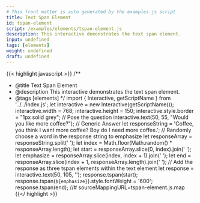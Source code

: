 ```yaml
---
# This front matter is auto generated by the examples.js script
title: Text Span Element
id: tspan-element
script: /examples/elements/tspan-element.js
description: This interactive demonstrates the text span element.
input: undefined
tags: [elements]
weight: undefined
draft: undefined
---
```


{{< highlight javascript >}}
/**
* @title Text Span Element
* @description This interactive demonstrates the text span element.
* @tags [elements]
*/
import { Interactive, getScriptName } from '../../index.js';
let interactive = new Interactive(getScriptName());
interactive.width = 768;
interactive.height = 150;
interactive.style.border = "1px solid grey";
// Pose the question
interactive.text(50, 55, "Would you like more coffee?");
// Generic Answer
let responseString = 'Coffee, you think I want more coffee? Boy do I need more coffee.';
// Randomly choose a word in the response string to emphasize
let responseArray = responseString.split(' ');
let index = Math.floor(Math.random() * responseArray.length);
let start = responseArray.slice(0, index).join(' ');
let emphasize = responseArray.slice(index, index + 1).join(' ');
let end = responseArray.slice(index + 1, responseArray.length).join(' ');
// Add the response as three tspan elements within the text element
let response = interactive.text(50, 105, '');
response.tspan(start);
response.tspan(` ${emphasize} `).style.fontWeight = '600';
response.tspan(end);
//# sourceMappingURL=tspan-element.js.map
{{</ highlight >}}

